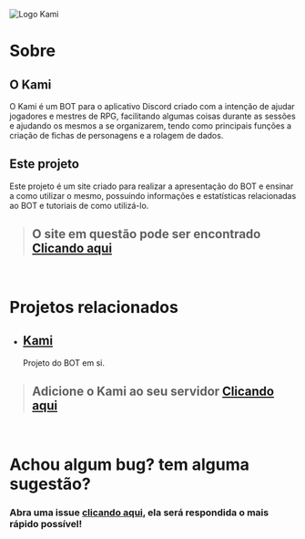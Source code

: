 ![Logo Kami](https://cdn.discordapp.com/attachments/836291199140102195/911365745928192020/Logo__nome_Kami.png)

# Sobre
## O Kami
 
 O Kami é um BOT para o aplicativo Discord criado com a intenção de ajudar jogadores e mestres de RPG, facilitando algumas coisas durante as sessões e ajudando os mesmos a se organizarem, tendo como principais funções a criação de fichas de personagens e a rolagem de dados.
&nbsp;
## Este projeto
Este projeto é um site criado para realizar a apresentação do BOT e ensinar a como utilizar o mesmo, possuindo informações e estatísticas relacionadas ao BOT e tutoriais de como utilizá-lo.
&nbsp;
> ## O site em questão pode ser encontrado **[Clicando aqui](https://kamiapp.com.br)**
&nbsp;
# Projetos relacionados
- ## **[Kami](https://github.com/alanfilho184/Kami)** 
  Projeto do BOT em si.
&nbsp;
> ## Adicione o Kami ao seu servidor **[Clicando aqui](https://kamiapp.com.br/convite)**
&nbsp;

# Achou algum bug? tem alguma sugestão?
### Abra uma issue **[clicando aqui](https://github.com/alanfilho184/Kami-Site/issues)**, ela será respondida o mais rápido possível!

